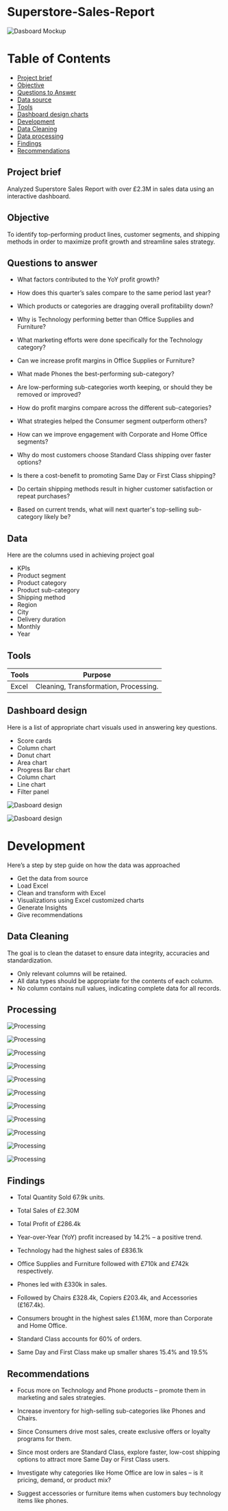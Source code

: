 # Superstore-Sales-Report


![Dasboard Mockup](images/SalesReportGIF.gif)


# Table of Contents


- [Project brief](#Project-brief)
- [Objective](#Objective)
- [Questions to Answer](#Questions-to-Answer)
- [Data source](#Data)
- [Tools](#Tools)
- [Dashboard design charts](#Dashboard-design-charts)
- [Development](#Developments)
- [Data Cleaning](#Data-Cleaning)
- [Data processing](#Data-processing)
- [Findings](#Findings)
- [Recommendations](#Recommendations)


## Project brief
Analyzed Superstore Sales Report with over £2.3M in sales data using an interactive dashboard.


## Objective

To identify top-performing product lines, customer segments, and shipping methods in order to maximize profit growth and streamline sales strategy.


## Questions to answer

-  What factors contributed to the YoY profit growth?

-  How does this quarter’s sales compare to the same period last year?

-  Which products or categories are dragging overall profitability down?

-  Why is Technology performing better than Office Supplies and Furniture?

-  What marketing efforts were done specifically for the Technology category?

-  Can we increase profit margins in Office Supplies or Furniture?

-  What made Phones the best-performing sub-category?

-  Are low-performing sub-categories worth keeping, or should they be removed or improved?

-  How do profit margins compare across the different sub-categories?

-  What strategies helped the Consumer segment outperform others?

-  How can we improve engagement with Corporate and Home Office segments?

-  Why do most customers choose Standard Class shipping over faster options?

-  Is there a cost-benefit to promoting Same Day or First Class shipping?

-  Do certain shipping methods result in higher customer satisfaction or repeat purchases?

-  Based on current trends, what will next quarter's top-selling sub-category likely be?


## Data

Here are the columns used in achieving project goal

-  KPIs
-  Product segment
-  Product category
-  Product sub-category
-  Shipping method
-  Region
-  City
-  Delivery duration
-  Monthly
-  Year 


## Tools

| Tools | Purpose | 
| --- | --- | 
| Excel  |  Cleaning, Transformation, Processing. |


## Dashboard design

Here is a list of appropriate chart visuals used in answering key questions.
-  Score cards
-  Column chart
-  Donut chart
-  Area chart
-  Progress Bar chart
-  Column chart
-  Line chart
-  Filter panel

![Dasboard design](images/Dashboard1.PNG)

![Dasboard design](images/Dashboard2.PNG)


# Development

Here’s a step by step guide on how the data was approached 

-  Get the data from source
-  Load Excel
-  Clean and transform with Excel
-  Visualizations using Excel customized charts
-  Generate Insights
-  Give recommendations 

## Data Cleaning

The goal is to clean the dataset to ensure data integrity, accuracies and standardization.

- Only relevant columns will be retained.
- All data types should be appropriate for the contents of each column.
- No column contains null values, indicating complete data for all records.

## Processing 

![Processing](images/001.PNG)


![Processing](images/002.PNG)


![Processing](images/003.PNG)


![Processing](images/004.PNG)


![Processing](images/005.PNG)


![Processing](images/006.PNG)


![Processing](images/007.PNG)


![Processing](images/008.PNG)


![Processing](images/009.PNG)


![Processing](images/010.PNG)


![Processing](images/011.PNG)


## Findings

-  Total Quantity Sold 67.9k units.

-  Total Sales of £2.30M

-  Total Profit of £286.4k

-  Year-over-Year (YoY) profit increased by 14.2% – a positive trend.

-  Technology had the highest sales of £836.1k

-  Office Supplies and Furniture followed with £710k and £742k respectively.

-  Phones led with £330k in sales.

-  Followed by Chairs £328.4k, Copiers £203.4k, and Accessories (£167.4k).

-  Consumers brought in the highest sales £1.16M, more than Corporate and Home Office.

-  Standard Class accounts for 60% of orders.

-  Same Day and First Class make up smaller shares 15.4% and 19.5%


## Recommendations

-  Focus more on Technology and Phone products – promote them in marketing and sales strategies.

-  Increase inventory for high-selling sub-categories like Phones and Chairs.

-  Since Consumers drive most sales, create exclusive offers or loyalty programs for them.

-  Since most orders are Standard Class, explore faster, low-cost shipping options to attract more Same Day or First Class users.

-  Investigate why categories like Home Office are low in sales – is it pricing, demand, or product mix?

-  Suggest accessories or furniture items when customers buy technology items like phones.






